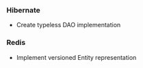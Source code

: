 ### Hibernate
- Create typeless DAO implementation

### Redis
- Implement versioned Entity representation